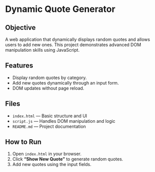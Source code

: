 # Dynamic Quote Generator

## Objective
A web application that dynamically displays random quotes and allows users to add new ones. This project demonstrates advanced DOM manipulation skills using JavaScript.

## Features
- Display random quotes by category.
- Add new quotes dynamically through an input form.
- DOM updates without page reload.

## Files
- `index.html` — Basic structure and UI
- `script.js` — Handles DOM manipulation and logic
- `README.md` — Project documentation

## How to Run
1. Open `index.html` in your browser.
2. Click **“Show New Quote”** to generate random quotes.
3. Add new quotes using the input fields.

